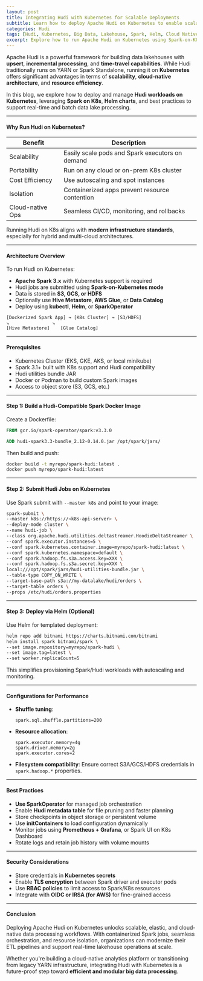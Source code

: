 ```yaml
---
layout: post
title: Integrating Hudi with Kubernetes for Scalable Deployments
subtitle: Learn how to deploy Apache Hudi on Kubernetes to enable scalable, cloud-native data lake operations
categories: Hudi
tags: [Hudi, Kubernetes, Big Data, Lakehouse, Spark, Helm, Cloud Native, Scalable ETL]
excerpt: Explore how to run Apache Hudi on Kubernetes using Spark-on-K8s for scalable, resilient, and cloud-native data lake processing. Learn about Helm, containerization, resource tuning, and best practices.
---
```

Apache Hudi is a powerful framework for building data lakehouses with **upsert**, **incremental processing**, and **time-travel capabilities**. While Hudi traditionally runs on YARN or Spark Standalone, running it on **Kubernetes** offers significant advantages in terms of **scalability**, **cloud-native architecture**, and **resource efficiency**.

In this blog, we explore how to deploy and manage **Hudi workloads on Kubernetes**, leveraging **Spark on K8s**, **Helm charts**, and best practices to support real-time and batch data lake processing.

---

#### Why Run Hudi on Kubernetes?

| Benefit               | Description                                               |
|------------------------|-----------------------------------------------------------|
| Scalability           | Easily scale pods and Spark executors on demand           |
| Portability           | Run on any cloud or on-prem K8s cluster                   |
| Cost Efficiency       | Use autoscaling and spot instances                        |
| Isolation             | Containerized apps prevent resource contention            |
| Cloud-native Ops      | Seamless CI/CD, monitoring, and rollbacks                 |

Running Hudi on K8s aligns with **modern infrastructure standards**, especially for hybrid and multi-cloud architectures.

---

#### Architecture Overview

To run Hudi on Kubernetes:

- **Apache Spark 3.x** with Kubernetes support is required
- Hudi jobs are submitted using **Spark-on-Kubernetes mode**
- Data is stored in **S3, GCS, or HDFS**
- Optionally use **Hive Metastore**, **AWS Glue**, or **Data Catalog**
- Deploy using **kubectl**, **Helm**, or **SparkOperator**

```
[Dockerized Spark App] → [K8s Cluster] → [S3/HDFS]  
↘                ↘  
[Hive Metastore]    [Glue Catalog]  
```

---

#### Prerequisites

- Kubernetes Cluster (EKS, GKE, AKS, or local minikube)
- Spark 3.1+ built with K8s support and Hudi compatibility
- Hudi utilities bundle JAR
- Docker or Podman to build custom Spark images
- Access to object store (S3, GCS, etc.)

---

#### Step 1: Build a Hudi-Compatible Spark Docker Image

Create a Dockerfile:

```Dockerfile
FROM gcr.io/spark-operator/spark:v3.3.0

ADD hudi-spark3.3-bundle_2.12-0.14.0.jar /opt/spark/jars/
```

Then build and push:

```bash
docker build -t myrepo/spark-hudi:latest .
docker push myrepo/spark-hudi:latest
```

---

#### Step 2: Submit Hudi Jobs on Kubernetes

Use Spark submit with `--master k8s` and point to your image:

```bash
spark-submit \
--master k8s://https://<k8s-api-server> \
--deploy-mode cluster \
--name hudi-job \
--class org.apache.hudi.utilities.deltastreamer.HoodieDeltaStreamer \
--conf spark.executor.instances=5 \
--conf spark.kubernetes.container.image=myrepo/spark-hudi:latest \
--conf spark.kubernetes.namespace=default \
--conf spark.hadoop.fs.s3a.access.key=XXX \
--conf spark.hadoop.fs.s3a.secret.key=XXX \
local:///opt/spark/jars/hudi-utilities-bundle.jar \
--table-type COPY_ON_WRITE \
--target-base-path s3a://my-datalake/hudi/orders \
--target-table orders \
--props /etc/hudi/orders.properties
```

---

#### Step 3: Deploy via Helm (Optional)

Use Helm for templated deployment:

```bash
helm repo add bitnami https://charts.bitnami.com/bitnami
helm install spark bitnami/spark \
--set image.repository=myrepo/spark-hudi \
--set image.tag=latest \
--set worker.replicaCount=5
```

This simplifies provisioning Spark/Hudi workloads with autoscaling and monitoring.

---

#### Configurations for Performance

- **Shuffle tuning**:
  ```
  spark.sql.shuffle.partitions=200
  ```

- **Resource allocation**:
  ```
  spark.executor.memory=4g  
  spark.driver.memory=2g  
  spark.executor.cores=2  
  ```

- **Filesystem compatibility**:
  Ensure correct S3A/GCS/HDFS credentials in `spark.hadoop.*` properties.

---

#### Best Practices

- **Use SparkOperator** for managed job orchestration
- Enable **Hudi metadata table** for file pruning and faster planning
- Store checkpoints in object storage or persistent volume
- Use **initContainers** to load configuration dynamically
- Monitor jobs using **Prometheus + Grafana**, or Spark UI on K8s Dashboard
- Rotate logs and retain job history with volume mounts

---

#### Security Considerations

- Store credentials in **Kubernetes secrets**
- Enable **TLS encryption** between Spark driver and executor pods
- Use **RBAC policies** to limit access to Spark/K8s resources
- Integrate with **OIDC or IRSA (for AWS)** for fine-grained access

---

#### Conclusion

Deploying Apache Hudi on Kubernetes unlocks scalable, elastic, and cloud-native data processing workflows. With containerized Spark jobs, seamless orchestration, and resource isolation, organizations can modernize their ETL pipelines and support real-time lakehouse operations at scale.

Whether you're building a cloud-native analytics platform or transitioning from legacy YARN infrastructure, integrating Hudi with Kubernetes is a future-proof step toward **efficient and modular big data processing**.
